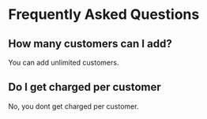 # Frequently Asked Questions

## How many customers can I add?

You can add unlimited customers.

## Do I get charged per customer

No, you dont get charged per customer.
